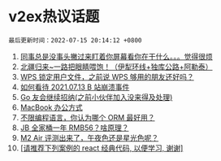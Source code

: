 # v2ex热议话题

`最后更新时间：2022-07-15 20:14:12 +0800`

1. [同事总是没事头撇过来盯着你屏幕看你在干什么。。。觉得很烦](https://www.v2ex.com/t/866313)
1. [北疆归来~一路把眼睛喂饱！（伊犁环线+独库公路+阿勒泰）](https://www.v2ex.com/t/866324)
1. [WPS 锁定用户文件，之前说 WPS 够用的朋友还好吗？](https://www.v2ex.com/t/866291)
1. [如何看待 2021.07.13 B 站崩溃事件](https://www.v2ex.com/t/866300)
1. [Go 友会继续招纳(之前小伙伴加入没来得及处理)](https://www.v2ex.com/t/866398)
1. [MacBook 办公方式](https://www.v2ex.com/t/866339)
1. [不限编程语言，你认为哪个 ORM 最好用？](https://www.v2ex.com/t/866413)
1. [JB 全家桶一年 RMB56？啥原理？](https://www.v2ex.com/t/866305)
1. [M2 Air 评测出来了，午夜色还是星光色呢？](https://www.v2ex.com/t/866263)
1. [[请推荐下列案例的 react 经典代码, 以便学习, 谢谢]](https://www.v2ex.com/t/866290)

